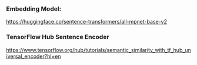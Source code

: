 ### Embedding Model:
https://huggingface.co/sentence-transformers/all-mpnet-base-v2

### TensorFlow Hub Sentence Encoder
https://www.tensorflow.org/hub/tutorials/semantic_similarity_with_tf_hub_universal_encoder?hl=en
